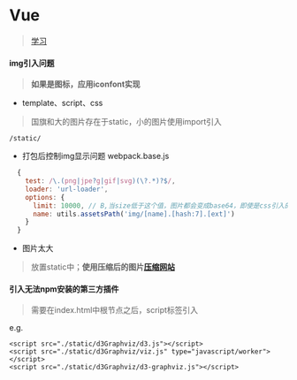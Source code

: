 # Vue
> [学习](https://www.cnblogs.com/huangfeihong/p/9141273.html)

#### img引入问题
> **如果是图标，应用iconfont实现**

- template、script、css
> 国旗和大的图片存在于static，小的图片使用import引入
```
/static/
```

- 打包后控制img显示问题 webpack.base.js
```js
  {
    test: /\.(png|jpe?g|gif|svg)(\?.*)?$/,
    loader: 'url-loader',
    options: {
      limit: 10000, // B,当size低于这个值，图片都会变成base64，即使是css引入的
      name: utils.assetsPath('img/[name].[hash:7].[ext]')
    }
  }
```

- 图片太大
> 放置static中；**使用压缩后的图片[压缩网站](https://tinypng.com)**


#### 引入无法npm安装的第三方插件
> 需要在index.html中根节点之后，script标签引入

e.g.
```
<script src="./static/d3Graphviz/d3.js"></script>
<script src="./static/d3Graphviz/viz.js" type="javascript/worker"></script>
<script src="./static/d3Graphviz/d3-graphviz.js"></script>
```
